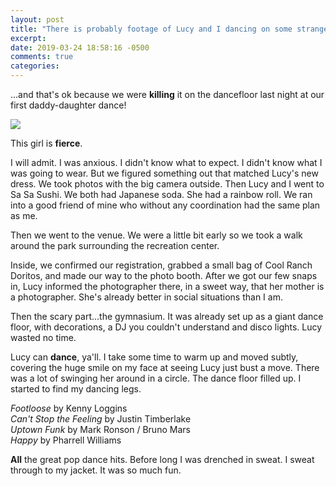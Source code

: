 ```yaml
---
layout: post
title: "There is probably footage of Lucy and I dancing on some strangers phone"
excerpt: 
date: 2019-03-24 18:58:16 -0500
comments: true
categories: 
---
```


...and that's ok because we were **killing** it on the dancefloor last night at our first daddy-daughter dance!

![]({{site.url}}/assets/2019/03/lucy_sasa.jpg)

This girl is **fierce**.

I will admit. I was anxious. I didn't know what to expect. I didn't know what I was going to wear. But we figured something out that matched Lucy's new dress. We took photos with the big camera outside. Then Lucy and I went to Sa Sa Sushi. We both had Japanese soda. She had a rainbow roll. We ran into a good friend of mine who without any coordination had the same plan as me. 

Then we went to the venue. We were a little bit early so we took a walk around the park surrounding the recreation center.

Inside, we confirmed our registration, grabbed a small bag of Cool Ranch Doritos, and made our way to the photo booth. After we got our few snaps in, Lucy informed the photographer there, in a sweet way, that her mother is a photographer. She's already better in social situations than I am.

Then the scary part...the gymnasium. It was already set up as a giant dance floor, with decorations, a DJ you couldn't understand and disco lights. Lucy wasted no time.

Lucy can **dance**, ya'll. I take some time to warm up and moved subtly, covering the huge smile on my face at seeing Lucy just bust a move. There was a lot of swinging her around in a circle. The dance floor filled up. I started to find my dancing legs. 

_Footloose_ by Kenny Loggins  
_Can't Stop the Feeling_ by Justin Timberlake  
_Uptown Funk_ by Mark Ronson / Bruno Mars  
_Happy_ by Pharrell Williams

**All** the great pop dance hits. Before long I was drenched in sweat. I sweat through to my jacket. It was so much fun.
